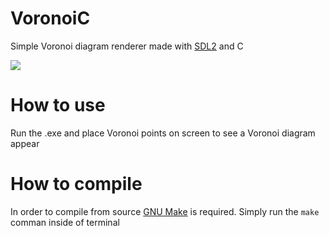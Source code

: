 # VoronoiC
Simple Voronoi diagram renderer made with [SDL2](https://www.libsdl.org/) and C

![](https://user-images.githubusercontent.com/31960595/189929905-039a72a8-69d5-4d3e-8595-907af8516c33.png)

# How to use
Run the .exe and place Voronoi points on screen to see a Voronoi diagram appear

# How to compile
In order to compile from source [GNU Make](https://www.gnu.org/software/make/) is required. Simply run the ```make``` comman inside of terminal
